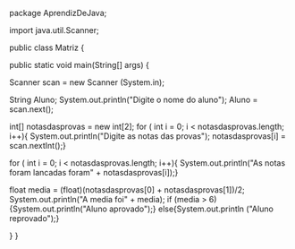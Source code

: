 package AprendizDeJava;

import java.util.Scanner;

public class Matriz {
	
public static void main(String[] args) {
		
Scanner scan = new Scanner (System.in);

String Aluno; 
System.out.println("Digite o nome do aluno");
Aluno = scan.next();

int[] notasdasprovas = new int[2];
for ( int i = 0; i < notasdasprovas.length; i++){
System.out.println("Digite as notas das provas");
notasdasprovas[i] = scan.nextInt();}

for ( int i = 0; i < notasdasprovas.length; i++){
System.out.println("As notas foram lancadas foram" + notasdasprovas[i]);}

float media = (float)(notasdasprovas[0] + notasdasprovas[1])/2;
System.out.println("A media foi" + media);
if (media > 6) {System.out.println("Aluno aprovado");}
else{System.out.println ("Aluno reprovado");}

}
}


